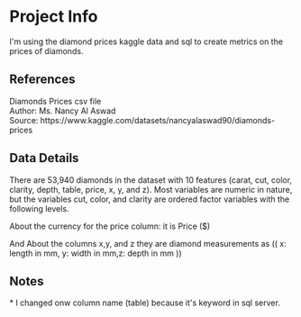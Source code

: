 <H1>Project Info</H1>
I'm using the diamond prices kaggle data and sql to create metrics on the prices of diamonds.

<H2>References</H2>
Diamonds Prices csv file</BR>
Author: Ms. Nancy Al Aswad</BR>
Source: https://www.kaggle.com/datasets/nancyalaswad90/diamonds-prices

<H2>Data Details</H2>

There are 53,940 diamonds in the dataset with 10 features (carat, cut, color, clarity, depth, table, price, x, y, and z). Most variables are numeric in nature, but the variables cut, color, and clarity are ordered factor variables with the following levels.

About the currency for the price column: it is Price ($)

And About the columns x,y, and z they are diamond measurements as (( x: length in mm, y: width in mm,z: depth in mm ))

<H2>Notes</H2>
* I changed onw column name (table) because it's keyword in sql server.
